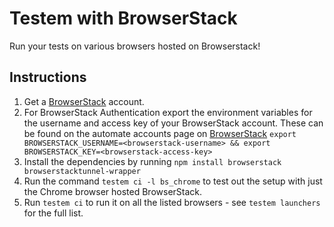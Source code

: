 Testem with BrowserStack
========================

Run your tests on various browsers hosted on Browserstack!

Instructions
------------

1. Get a [BrowserStack](browserstack.com) account.
2. For BrowserStack Authentication export the environment variables for the username and access key of your BrowserStack account. These can be found on the automate accounts page on [BrowserStack](https://www.browserstack.com/accounts/automate) `export BROWSERSTACK_USERNAME=<browserstack-username> && export BROWSERSTACK_KEY=<browserstack-access-key>`
3. Install the dependencies by running `npm install browserstack browserstacktunnel-wrapper`
4. Run the command `testem ci -l bs_chrome` to test out the setup with just the Chrome browser hosted BrowserStack.
5. Run `testem ci` to run it on all the listed browsers - see `testem launchers` for the full list.

